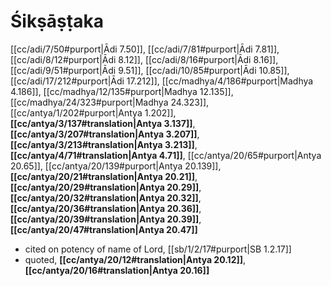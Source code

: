 # Śikṣāṣṭaka

[[cc/adi/7/50#purport|Ādi 7.50]], [[cc/adi/7/81#purport|Ādi 7.81]], [[cc/adi/8/12#purport|Ādi 8.12]], [[cc/adi/8/16#purport|Ādi 8.16]], [[cc/adi/9/51#purport|Ādi 9.51]], [[cc/adi/10/85#purport|Ādi 10.85]], [[cc/adi/17/212#purport|Ādi 17.212]], [[cc/madhya/4/186#purport|Madhya 4.186]], [[cc/madhya/12/135#purport|Madhya 12.135]], [[cc/madhya/24/323#purport|Madhya 24.323]], [[cc/antya/1/202#purport|Antya 1.202]], **[[cc/antya/3/137#translation|Antya 3.137]]**, **[[cc/antya/3/207#translation|Antya 3.207]]**, **[[cc/antya/3/213#translation|Antya 3.213]]**, **[[cc/antya/4/71#translation|Antya 4.71]]**, [[cc/antya/20/65#purport|Antya 20.65]], [[cc/antya/20/139#purport|Antya 20.139]], **[[cc/antya/20/21#translation|Antya 20.21]]**, **[[cc/antya/20/29#translation|Antya 20.29]]**, **[[cc/antya/20/32#translation|Antya 20.32]]**, **[[cc/antya/20/36#translation|Antya 20.36]]**, **[[cc/antya/20/39#translation|Antya 20.39]]**, **[[cc/antya/20/47#translation|Antya 20.47]]**

* cited on potency of name of Lord, [[sb/1/2/17#purport|SB 1.2.17]]
* quoted, **[[cc/antya/20/12#translation|Antya 20.12]]**, **[[cc/antya/20/16#translation|Antya 20.16]]**
